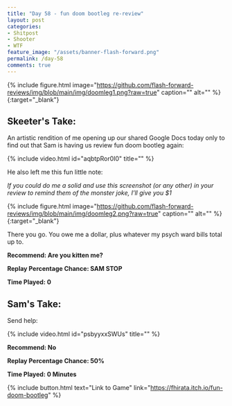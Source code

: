 ```yaml
---
title: "Day 58 - fun doom bootleg re-review"
layout: post
categories:
- Shitpost
- Shooter
- WTF
feature_image: "/assets/banner-flash-forward.png"
permalink: /day-58
comments: true
---
```


{% include figure.html image="https://github.com/flash-forward-reviews/img/blob/main/img/doomleg1.png?raw=true" caption="" alt="" %}{:target="_blank"}

## Skeeter's Take:

An artistic rendition of me opening up our shared Google Docs today only to find out that Sam is having us review fun doom bootleg again:

{% include video.html id="aqbtpRor0I0" title="" %}

He also left me this fun little note: 

*If you could do me a solid and use this screenshot (or any other) in your review to remind them of the monster joke, I’ll give you $1*

{% include figure.html image="https://github.com/flash-forward-reviews/img/blob/main/img/doomleg2.png?raw=true" caption="" alt="" %}{:target="_blank"}

There you go. You owe me a dollar, plus whatever my psych ward bills total up to. 

**Recommend: Are you kitten me?**

**Replay Percentage Chance: SAM STOP**

**Time Played: 0** 

## Sam's Take:

Send help:

{% include video.html id="psbyyxxSWUs" title="" %}

**Recommend: No** 

**Replay Percentage Chance: 50%**

**Time Played: 0 Minutes** 

{% include button.html text="Link to Game" link="https://fhirata.itch.io/fun-doom-bootleg" %}